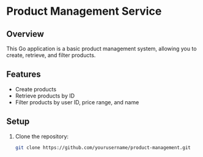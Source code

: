 # Product Management Service

## Overview
This Go application is a basic product management system, allowing you to create, retrieve, and filter products.

## Features
- Create products
- Retrieve products by ID
- Filter products by user ID, price range, and name

## Setup
1. Clone the repository:
   ```bash
   git clone https://github.com/yourusername/product-management.git

